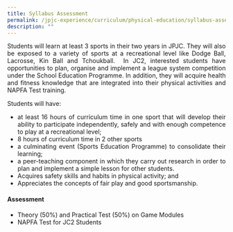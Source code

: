 ```yaml
---
title: Syllabus Assessment
permalink: /jpjc-experience/curriculum/physical-education/syllabus-assessment/
description: ""
---
```

<div align=justify>
<p>
Students will learn at least 3 sports in their two years in JPJC. They will also be exposed to a variety of sports at a recreational level like Dodge Ball, Lacrosse, Kin Ball and Tchoukball.  In JC2, interested students have opportunities to plan, organise and implement a league system competition under the School Education Programme. In addition, they will acquire health and fitness knowledge that are integrated into their physical activities and NAPFA Test training.
</p>

Students will have:
<ul>
	<li>at least 16 hours of curriculum time in one sport that will develop their ability to participate independently, safely and with enough competence to play at a recreational level;</li>
	<li>8 hours of curriculum time in 2 other sports</li>
	<li>a culminating event (Sports Education Programme) to consolidate their learning;</li>
	<li>a peer-teaching component in which they carry out research in order to plan and implement a simple lesson for other students.</li>
	<li>Acquires safety skills and habits in physical activity; and</li>
	<li>Appreciates the concepts of fair play and good sportsmanship.</li></ul>

<h4><strong>Assessment</strong></h4>
<ul>
	<li>Theory (50%) and Practical Test (50%) on Game Modules</li>
	<li>NAPFA Test for JC2 Students</li></ul>